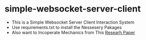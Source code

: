 # simple-websocket-server-client
 - This is a Simple Websocket Server Client Interaction System
 - Use requirements.txt to install the Nessesery Pakages
 - Also want to Incoperate Mechanics from This [Researh Paper](https://www.scs.stanford.edu/17au-cs244b/labs/projects/kislyuk_zhai.pdf)
